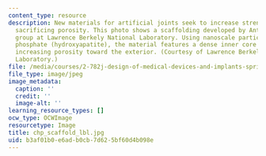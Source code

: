 ```yaml
---
content_type: resource
description: New materials for artificial joints seek to increase strength without
  sacrificing porosity. This photo shows a scaffolding developed by Antonio Tomsia's
  group at Lawrence Berkely National Laboratory. Using nanoscale particles of calcium
  phosphate (hydroxyapatite), the material features a dense inner core and gradually
  increasing porosity toward the exterior. (Courtesy of Lawrence Berkeley National
  Laboratory.)
file: /media/courses/2-782j-design-of-medical-devices-and-implants-spring-2006/b3af01b0e6adb0cb7d625bf60d4b098e_chp_scaffold_lbl.jpg
file_type: image/jpeg
image_metadata:
  caption: ''
  credit: ''
  image-alt: ''
learning_resource_types: []
ocw_type: OCWImage
resourcetype: Image
title: chp_scaffold_lbl.jpg
uid: b3af01b0-e6ad-b0cb-7d62-5bf60d4b098e
---
```

